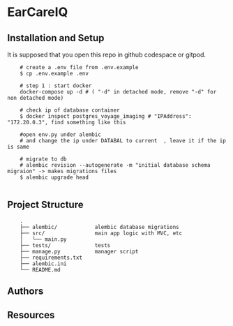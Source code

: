 # EarCareIQ

## Installation and Setup

It is supposed that you open this repo in github codespace or gitpod.

```
    # create a .env file from .env.example
    $ cp .env.example .env

    # step 1 : start docker
    docker-compose up -d # ( "-d" in detached mode, remove "-d" for non detached mode)

    # check ip of database container
    $ docker inspect postgres_voyage_imaging # "IPAddress": "172.20.0.3", find something like this

    #open env.py under alembic
    # and change the ip under DATABAL to current  , leave it if the ip is same

    # migrate to db
    # alembic revision --autogenerate -m "initial database schema migraion" -> makes migrations files
    $ alembic upgrade head


```

## Project Structure

```
    .
    ├── alembic/            alembic database migrations
    ├── src/                main app logic with MVC, etc
    │   └── main.py
    ├── tests/              tests
    ├── manage.py           manager script
    ├── requirements.txt
    ├── alembic.ini
    └── README.md

```

## Authors

## Resources

<!--
   #create a python environment
    $ python -m venv venv
    #activate environment
    $ source venv/bin/activate # use venv/Scripts/activate for windows
    #install packages from requirements.txt file
    $ pip install -r requirements.txt

    # Run app
    $ uvicorn src.main:app --reload # dev
    $ uvicorn src.main:app # prod

    # Run test and coverage
    $ pytest
    $ coverage run -m pytest
    $ coverage report -i

    # Run flake8
    $ flake8

    # alembic migrations
    $ alembic revision --autogenerate -m "initial ....  migraion"

    -->

